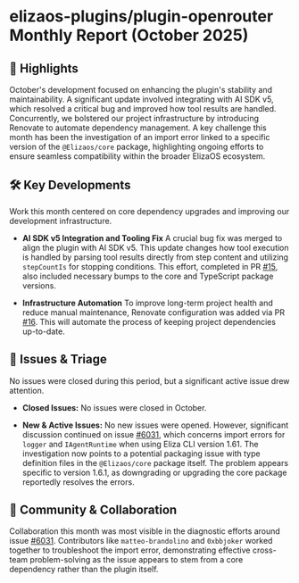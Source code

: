 # elizaos-plugins/plugin-openrouter Monthly Report (October 2025)

## 🚀 Highlights
October's development focused on enhancing the plugin's stability and maintainability. A significant update involved integrating with AI SDK v5, which resolved a critical bug and improved how tool results are handled. Concurrently, we bolstered our project infrastructure by introducing Renovate to automate dependency management. A key challenge this month has been the investigation of an import error linked to a specific version of the `@Elizaos/core` package, highlighting ongoing efforts to ensure seamless compatibility within the broader ElizaOS ecosystem.

## 🛠️ Key Developments
Work this month centered on core dependency upgrades and improving our development infrastructure.

-   **AI SDK v5 Integration and Tooling Fix**
    A crucial bug fix was merged to align the plugin with AI SDK v5. This update changes how tool execution is handled by parsing tool results directly from step content and utilizing `stepCountIs` for stopping conditions. This effort, completed in PR [#15](https://github.com/elizaos-plugins/plugin-openrouter/pull/15), also included necessary bumps to the core and TypeScript package versions.

-   **Infrastructure Automation**
    To improve long-term project health and reduce manual maintenance, Renovate configuration was added via PR [#16](https://github.com/elizaos-plugins/plugin-openrouter/pull/16). This will automate the process of keeping project dependencies up-to-date.

## 🐛 Issues & Triage
No issues were closed during this period, but a significant active issue drew attention.

-   **Closed Issues:**
    No issues were closed in October.

-   **New & Active Issues:**
    No new issues were opened. However, significant discussion continued on issue [#6031](https://github.com/elizaos-plugins/plugin-openrouter/issues/6031), which concerns import errors for `logger` and `IAgentRuntime` when using Eliza CLI version 1.61. The investigation now points to a potential packaging issue with type definition files in the `@Elizaos/core` package itself. The problem appears specific to version 1.6.1, as downgrading or upgrading the core package reportedly resolves the errors.

## 💬 Community & Collaboration
Collaboration this month was most visible in the diagnostic efforts around issue [#6031](https://github.com/elizaos-plugins/plugin-openrouter/issues/6031). Contributors like `matteo-brandolino` and `0xbbjoker` worked together to troubleshoot the import error, demonstrating effective cross-team problem-solving as the issue appears to stem from a core dependency rather than the plugin itself.